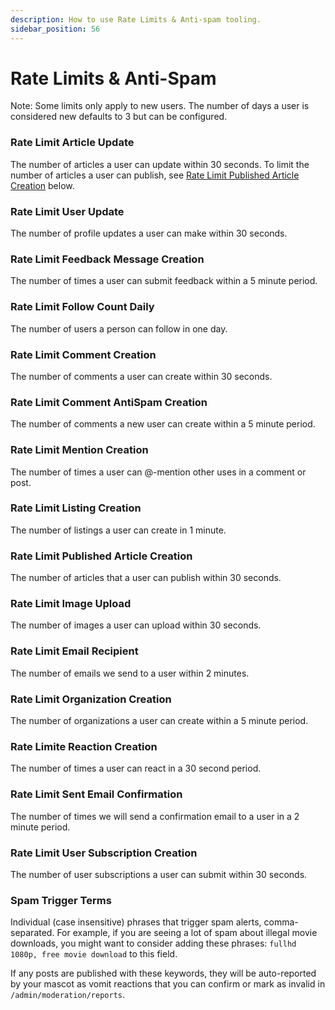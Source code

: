 ```yaml
---
description: How to use Rate Limits & Anti-spam tooling.
sidebar_position: 56
---
```


# Rate Limits & Anti-Spam

Note: Some limits only apply to new users. The number of days a user is considered new defaults to 3 but can be configured.

### Rate Limit Article Update

The number of articles a user can update within 30 seconds. To limit the number of articles a user can publish, see [Rate Limit Published Article Creation](https://admin.forem.com/docs/_advanced-customization/rate-limits-and-anti-spam#rate-limit-published-article-creation) below.

### Rate Limit User Update

The number of profile updates a user can make within 30 seconds.

### Rate Limit Feedback Message Creation

The number of times a user can submit feedback within a 5 minute period.

### Rate Limit Follow Count Daily

The number of users a person can follow in one day.

### Rate Limit Comment Creation

The number of comments a user can create within 30 seconds.

### Rate Limit Comment AntiSpam Creation

The number of comments a new user can create within a 5 minute period.

### Rate Limit Mention Creation

The number of times a user can @-mention other uses in a comment or post.

### Rate Limit Listing Creation

The number of listings a user can create in 1 minute.

### Rate Limit Published Article Creation

The number of articles that a user can publish within 30 seconds.

### Rate Limit Image Upload

The number of images a user can upload within 30 seconds.

### Rate Limit Email Recipient

The number of emails we send to a user within 2 minutes.

### Rate Limit Organization Creation

The number of organizations a user can create within a 5 minute period.

### Rate Limite Reaction Creation

The number of times a user can react in a 30 second period.

### Rate Limit Sent Email Confirmation

The number of times we will send a confirmation email to a user in a 2 minute period.

### Rate Limit User Subscription Creation

The number of user subscriptions a user can submit within 30 seconds.

### Spam Trigger Terms

Individual (case insensitive) phrases that trigger spam alerts, comma-separated. For example, if you are seeing a lot of spam about illegal movie downloads, you might want to consider adding these phrases: `fullhd 1080p, free movie download` to this field.

If any posts are published with these keywords, they will be auto-reported by your mascot as vomit reactions that you can confirm or mark as invalid in `/admin/moderation/reports`.

